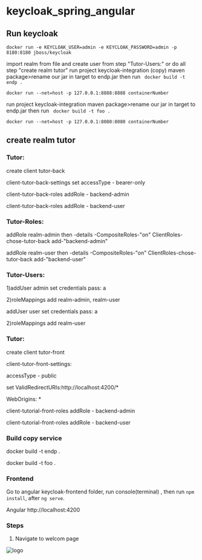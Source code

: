# keycloak_spring_angular

## Run keycloak

 `docker run -e KEYCLOAK_USER=admin -e KEYCLOAK_PASSWORD=admin -p 8180:8180 jboss/keycloak`
 
 import realm from file and create user from step "Tutor-Users:"
 or do all step "create realm tutor"
 run project keycloak-integration (copy) maven package>rename our jar in target to endp.jar 
 then run ` docker build -t endp .`
 
  `docker run --net=host -p 127.0.0.1:8888:8888 containerNumber`

run project keycloak-integration maven package>rename our jar in target to endp.jar
then run ` docker build -t foo .`

`docker run --net=host -p 127.0.0.1:8080:8080 containerNumber`

## create realm tutor

### Tutor:

create client tutor-back


client-tutor-back-settings set accessType - bearer-only  

client-tutor-back-roles addRole - backend-admin  

client-tutor-back-roles addRole - backend-user

### Tutor-Roles:


addRole realm-admin then -details -CompositeRoles-"on"  ClientRoles-chose-tutor-back add-"backend-admin"

addRole realm-user then -details -CompositeRoles-"on"  ClientRoles-chose-tutor-back add-"backend-user"

### Tutor-Users:

1)addUser admin set credentials pass: a

2)roleMappings add realm-admin, realm-user

addUser user set credentials pass: a

2)roleMappings add realm-user

### Tutor:

create client tutor-front

client-tutor-front-settings:

  accessType - public 
  
  set ValidRedirectURIs:http://localhost:4200/* 
  
  WebOrigins: *
  
client-tutorial-front-roles addRole - backend-admin  

client-tutorial-front-roles addRole - backend-user


### Build copy service

docker build -t endp .

docker build -t foo .


### Frontend

Go to angular keycloak-frontend folder, run console(terminal) , then run `npm install`, after `ng serve`.

Angular http://localhost:4200


### Steps

1. Navigate to welcom page

![logo](pict/1.png)
